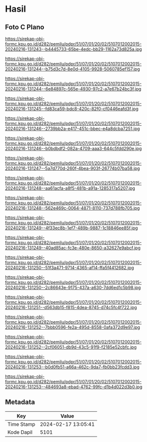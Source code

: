 # Hasil

## Foto C Plano

https://sirekap-obj-formc.kpu.go.id/d282/pemilu/pdpr/51/07/01/20/02/5107012002015-20240216-131243--b4445733-65be-4edc-bb29-1162a73d825a.jpg

https://sirekap-obj-formc.kpu.go.id/d282/pemilu/pdpr/51/07/01/20/02/5107012002015-20240216-131244--b75d3c7d-8e0d-4105-9928-5060785ef157.jpg

https://sirekap-obj-formc.kpu.go.id/d282/pemilu/pdpr/51/07/01/20/02/5107012002015-20240216-131244--6e84897c-565e-4930-97c2-a7e67b24bc3f.jpg

https://sirekap-obj-formc.kpu.go.id/d282/pemilu/pdpr/51/07/01/20/02/5107012002015-20240216-131245--fd83ca59-bdc8-420c-82f0-cf0446eafd3f.jpg

https://sirekap-obj-formc.kpu.go.id/d282/pemilu/pdpr/51/07/01/20/02/5107012002015-20240216-131246--2739bb2a-e417-451c-bbec-e4a8dcba7251.jpg

https://sirekap-obj-formc.kpu.go.id/d282/pemilu/pdpr/51/07/01/20/02/5107012002015-20240216-131246--b0bdbdf2-082a-4709-aaa3-644c5fdd290e.jpg

https://sirekap-obj-formc.kpu.go.id/d282/pemilu/pdpr/51/07/01/20/02/5107012002015-20240216-131247--5a7d770d-260f-4bea-903f-26774b07ba58.jpg

https://sirekap-obj-formc.kpu.go.id/d282/pemilu/pdpr/51/07/01/20/02/5107012002015-20240216-131248--aa61acfa-a8f5-481b-a91a-1285317a5207.jpg

https://sirekap-obj-formc.kpu.go.id/d282/pemilu/pdpr/51/07/01/20/02/5107012002015-20240216-131248--562e469c-0064-4871-8110-737d788fb705.jpg

https://sirekap-obj-formc.kpu.go.id/d282/pemilu/pdpr/51/07/01/20/02/5107012002015-20240216-131249--4f33ec8b-1ef7-489b-9887-1c18846ee85f.jpg

https://sirekap-obj-formc.kpu.go.id/d282/pemilu/pdpr/51/07/01/20/02/5107012002015-20240216-131249--40ad85ac-fc3e-480e-8650-a32627e9abcf.jpg

https://sirekap-obj-formc.kpu.go.id/d282/pemilu/pdpr/51/07/01/20/02/5107012002015-20240216-131250--51f3a471-9714-4365-af14-ffa5f4412682.jpg

https://sirekap-obj-formc.kpu.go.id/d282/pemilu/pdpr/51/07/01/20/02/5107012002015-20240216-131250--2c86643e-9175-437a-a630-7dd6ed1c5b98.jpg

https://sirekap-obj-formc.kpu.go.id/d282/pemilu/pdpr/51/07/01/20/02/5107012002015-20240216-131251--d563db15-f815-4dea-8745-d74c5fc4f722.jpg

https://sirekap-obj-formc.kpu.go.id/d282/pemilu/pdpr/51/07/01/20/02/5107012002015-20240216-131252--7bbb0596-fe2a-495d-8558-0afa372d9e97.jpg

https://sirekap-obj-formc.kpu.go.id/d282/pemilu/pdpr/51/07/01/20/02/5107012002015-20240216-131252--2cf06051-db9d-43c5-91f9-f2185e52cbfc.jpg

https://sirekap-obj-formc.kpu.go.id/d282/pemilu/pdpr/51/07/01/20/02/5107012002015-20240216-131253--b0d0fb51-a66a-462c-9da7-fb0bb23fcdd3.jpg

https://sirekap-obj-formc.kpu.go.id/d282/pemilu/pdpr/51/07/01/20/02/5107012002015-20240216-131253--484693a8-ebad-4762-99fc-d1b4d022d3b0.jpg


## Metadata

| Key        | Value               |
| ---------- | ------------------- |
| Time Stamp | 2024-02-17 13:05:41 |
| Kode Dapil | 5101                |




